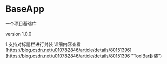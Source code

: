 # BaseApp
一个项目基础库

version 1.0.0

1.支持对标题栏进行封装 详细内容查看 [https://blog.csdn.net/u010782846/article/details/80151396](https://blog.csdn.net/u010782846/article/details/80151396 "ToolBar封装")
